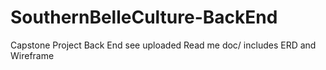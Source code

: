# SouthernBelleCulture-BackEnd
Capstone Project Back End
see uploaded Read me doc/ includes ERD and Wireframe
